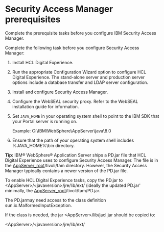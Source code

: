 # Security Access Manager prerequisites

Complete the prerequisite tasks before you configure IBM Security Access Manager.

Complete the following task before you configure Security Access Manager:

1.  Install HCL Digital Experience.
2.  Run the appropriate Configuration Wizard option to configure HCL Digital Experience. The stand-alone server and production server options include a database transfer and LDAP server configuration.
3.  Install and configure Security Access Manager.
4.  Configure the WebSEAL security proxy. Refer to the WebSEAL installation guide for information.
5.  Set `JAVA_HOME` in your operating system shell to point to the IBM SDK that your Portal server is running on.

    Example: C:\\IBM\\WebSphere\\AppServer\\java\\8.0

6.  Ensure that the path of your operating system shell includes %JAVA\_HOME%\\bin directory.

**Tip:** IBM® WebSphere® Application Server ships a PD.jar file that HCL Digital Experience uses to configure Security Access Manager. The file is in the [AppServer\_root](../reference/wpsdirstr.md#was_root)/tivoli/tam directory. However, the Security Access Manager typically contains a newer version of the PD.jar file.

To enable HCL Digital Experience tasks, copy the PD.jar to <AppServer\>/<javaversion\>/jre/lib/ext/ \(ideally the updated PD.jar' minimally, the [AppServer\_root](../reference/wpsdirstr.md#was_root)/tivoli/tam/PD.jar.

The PD.jarmay need access to the class definition sun.io.MalformedInputException.

If the class is needed, the jar <AppServer\>/lib/jacl.jar should be copied to:

<AppServer\>/<javaversion\>/jre/lib/ext/


